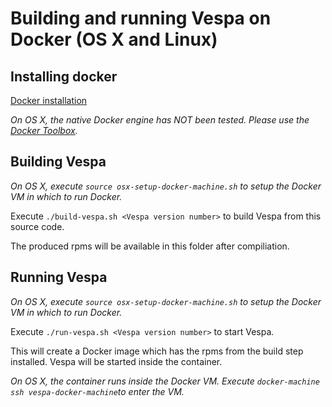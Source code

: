 
# Building and running Vespa on Docker (OS X and Linux)

## Installing docker
[Docker installation](https://docs.docker.com/engine/installation/)

*On OS X, the native Docker engine has NOT been tested. Please use the [Docker Toolbox](https://www.docker.com/products/docker-toolbox).*

## Building Vespa
*On OS X, execute ```source osx-setup-docker-machine.sh``` to setup the Docker VM in which to run Docker.*

Execute ```./build-vespa.sh <Vespa version number>``` to build Vespa from this source code.

The produced rpms will be available in this folder after compiliation.

## Running Vespa
*On OS X, execute ```source osx-setup-docker-machine.sh``` to setup the Docker VM in which to run Docker.*

Execute ```./run-vespa.sh <Vespa version number>``` to start Vespa.

This will create a Docker image which has the rpms from the build step installed. Vespa will be started inside the container.

*On OS X, the container runs inside the Docker VM. Execute ```docker-machine ssh vespa-docker-machine```to enter the VM.*
